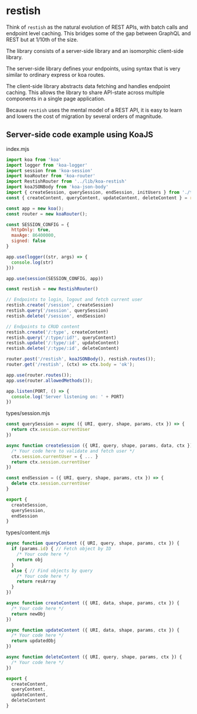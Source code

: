 # restish

Think of `restish` as the natural evolution of REST APIs, with batch calls and endpoint level caching. This bridges some of the gap between GraphQL and REST but at 1/10th of the size.

The library consists of a server-side library and an isomorphic client-side library.

The server-side library defines your endpoints, using syntax that is very similar to ordinary express or koa routes.

The client-side library abstracts data fetching and handles endpoint caching. This allows the library to share API-state across multiple components in a single page application.

Because `restish` uses the mental model of a REST API, it is easy to learn and lowers the cost of migration by several orders of magnitude.

## Server-side code example using KoaJS

index.mjs
```js
import koa from 'koa'
import logger from 'koa-logger'
import session from 'koa-session'
import koaRouter from 'koa-router'
import RestishRouter from '../lib/koa-restish'
import koaJSONBody from 'koa-json-body'
import { createSession, querySession, endSession, initUsers } from './types/session'
const { createContent, queryContent, updateContent, deleteContent } = require('./types/content')

const app = new koa();
const router = new koaRouter();

const SESSION_CONFIG = {
  httpOnly: true,
  maxAge: 86400000,
  signed: false
}

app.use(logger((str, args) => {
  console.log(str)
}))

app.use(session(SESSION_CONFIG, app))

const restish = new RestishRouter()

// Endpoints to login, logout and fetch current user
restish.create('/session', createSession)
restish.query('/session', querySession)
restish.delete('/session', endSession)

// Endpoints to CRUD content
restish.create('/:type', createContent)
restish.query('/:type/:id?', queryContent)
restish.update('/:type/:id', updateContent)
restish.delete('/:type/:id', deleteContent)

router.post('/restish', koaJSONBody(), restish.routes());
router.get('/restish', (ctx) => ctx.body = 'ok');

app.use(router.routes());
app.use(router.allowedMethods());

app.listen(PORT, () => {
  console.log('Server listening on: ' + PORT)
})
```

types/session.mjs
```js
const querySession = async ({ URI, query, shape, params, ctx }) => {
  return ctx.session.currentUser
})

async function createSession ({ URI, query, shape, params, data, ctx }) {
  /* Your code here to validate and fetch user */
  ctx.session.currentUser = { ... }
  return ctx.session.currentUser
})

const endSession = ({ URI, query, shape, params, ctx }) => {
  delete ctx.session.currentUser
}

export {
  createSession,
  querySession,
  endSession
}
```

types/content.mjs
```js
async function queryContent ({ URI, query, shape, params, ctx }) {
  if (params.id) { // Fetch object by ID
    /* Your code here */
    return obj
  }
  else { // Find objects by query
    /* Your code here */
    return resArray
  }
})

async function createContent ({ URI, data, shape, params, ctx }) {
  /* Your code here */
  return newObj
})

async function updateContent ({ URI, data, shape, params, ctx }) {
  /* Your code here */
  return updatedObj
})

async function deleteContent ({ URI, query, shape, params, ctx }) {
  /* Your code here */
})

export {
  createContent,
  queryContent,
  updateContent,
  deleteContent
}
```